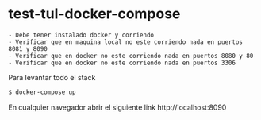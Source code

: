 # test-tul-docker-compose
```
- Debe tener instalado docker y corriendo
- Verificar que en maquina local no este corriendo nada en puertos 8081 y 8090
- Verificar que en docker no este corriendo nada en puertos 8080 y 80
- Verificar que en docker no este corriendo nada en puertos 3306
```



Para levantar todo el stack 
```sh
$ docker-compose up
```
En cualquier navegador abrir el siguiente link http://localhost:8090

